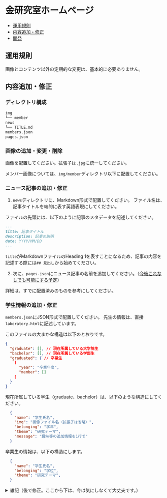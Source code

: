 # 金研究室ホームページ

- [運用規則](#運用規則)
- [内容追加・修正](#内容追加修正)
- [開発](#開発)

## 運用規則

画像とコンテンツ以外の定期的な変更は、基本的に必要ありません。

## 内容追加・修正

### ディレクトリ構成

```bash
img
└── member
news
└── TITLE.md
members.json
pages.json
```

### 画像の追加・変更・削除

画像を配置してください。拡張子は`.jpg`に統一してください。

メンバー画像については、`img/member`ディレクトリ以下に配置してください。

### ニュース記事の追加・修正

1. `news`ディレクトリに、Markdown形式で配置してください。
ファイル名は、記事タイトルを端的に表す英語表現にしてください。

ファイルの先頭には、以下のように記事のメタデータを記述してください。

```markdown
---
title: 記事タイトル
description: 記事の説明
date: YYYY/MM/DD
---
```

`title`がMarkdownファイルのHeading 1を表すことになるため、記事の内容を記述する際には`## 見出し`から始めてください。

2. 次に、`pages.json`にニュース記事の名前を追加してください。（[今後これなしでも可能にする予定](https://github.com/kimjlab/kimjlab.github.io/issues/5)）

詳細は、すでに配置済みのものを参考にしてください。

### 学生情報の追加・修正

`members.json`にJSON形式で配置してください。
先生の情報は、直接`laboratory.html`に記述しています。

このファイルの大まかな構造は以下のとおりです。

```json
{
  "graduate": [], // 現在所属している大学院生
  "bachelor": [], // 現在所属している学部生
  "graduated": { // 卒業生
    [
      "year": "卒業年度",
      "member": []
    ]
  }
}
```

現在所属している学生（graduate、bachelor）は、以下のような構造にしてください。

```json
  {
    "name": "学生氏名",
    "img": "画像ファイル名（拡張子は省略）",
    "belonging": "学年",
    "theme": "研究テーマ",
    "message": "趣味等の追加情報を1行で"
  }
```

卒業生の情報は、以下の構造にします。

```json
  {
    "name": "学生氏名",
    "belonging": "学位",
    "theme": "研究テーマ",
  }
```

<details>
<summary>
雑記（後で修正。ここから下は、今は気にしなくて大丈夫です。）
</summary>

https://github.com/kimjlab/kimjlab.github.io/settings/pages 
で Deploy static content to Pagesする
Static HTMLを選択(.github/workflows/static.ymlが生成される)


```sh
sudo apt install -y nginx
nginx
#open localhost:8080

#if not working
sudo vim /etc/nginx/sites-available/default

#server {
#    listen 8080;
#}

nginx -s reload
```

## 必要な開発環境

- nginx
  - サーバー構築なしでも起動しますが、jsonがfetchされないため一部コンテンツが非表示になります。
- VSCode

一応、GitHub上でコードを編集することもできますが、VSCode等を使うことを推奨します。
ただし、Contentの追加・編集のみであればGitHub上で作業しても大丈夫だと思います（ローカルで開発する場合にはプルして差分を更新すること）。

## 開発方法

- nginxサーバーの起動
```sh
nginx
```

- rootディレクトリに移動(デフォルトはmacでは`/usr/local/var/www/`、ubuntuでは`/var/www/html`)

### Setup
(未着手)

このリポジトリを`git clone`した後、依存関係をインストールしてください。

```bash
# npm
npm install
```

### Development Server
(未着手)

開発サーバーを起動するには、以下のコマンドを実行してください。

```bash
npm run dev
```

通常であれば、`http://localhost:3000`で開発環境が起動します。

### 開発中

ローカル環境で開発している場合、`git pull`してリモートリポジトリの変更を取り込んでください。

画像を修正する場合には、`/components`ディレクトリ以下のコンポーネントを確認してください。
例えば、ページタイトル部分の背景画像は`/components/utilities/PageTitle.vue`内で指定しています。

このサイトは [Tailwind CSS](https://tailwindcss.com/) を使用しています。

#### publications.md
(未着手、教員データベースのwebスクレイピング？)

`publications.md`には、研究業績をMarkdown形式で配置してください。
すでに配置済みのファイルを確認し、フォーマットに従ってください。

ナンバリングについて、`1.`をつければ自動的にナンバリングされます。
確認していませんが、番号がバラバラでも自動的にナンバリングされると思います。

#### research.json
(未着手)


`research.json`には、研究内容をJSON形式で配置してください。
これは、トップページ（index.vue）にカード形式で表示される内容です。

```json
[
  {
    "title": "研究テーマ",
    "description": "研究内容の説明",
    "img": "画像ファイル名（拡張子は省略）"
  }
]
```

`about.html`の研究紹介については、直接`about.html`に記述しているので、必要に応じてそちらを更新してください。

#### schedule.json
(未着手)

`schedule.json`には、スケジュールをJSON形式で配置してください。

```json
[
  {
    "type": "", // 年間、週間
    "items": [
      {
        "time": "", // 時間
        "content": "" // 内容
      }
    ]
  }
]
```

### コンテンツ
(未着手)

コンテンツは`content`ディレクトリ以下に配置してください。


</details>
